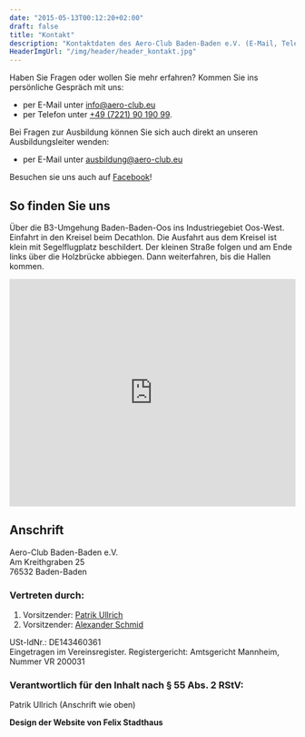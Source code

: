 ```yaml
---
date: "2015-05-13T00:12:20+02:00"
draft: false
title: "Kontakt"
description: "Kontaktdaten des Aero-Club Baden-Baden e.V. (E-Mail, Telefon, Anschrift)"
HeaderImgUrl: "/img/header/header_kontakt.jpg"
---
```


Haben Sie Fragen oder wollen Sie mehr erfahren? Kommen Sie ins persönliche Gespräch mit uns:

* per E-Mail unter <info@aero-club.eu>
* per Telefon unter [+49 (7221) 90 190 99](tel:+4972219019099).

Bei Fragen zur Ausbildung können Sie sich auch direkt an unseren Ausbildungsleiter wenden:

* per E-Mail unter <ausbildung@aero-club.eu>

Besuchen sie uns auch auf [Facebook](https://www.facebook.com/acbadenbaden/)!

So finden Sie uns
-------

Über die B3-Umgehung Baden-Baden-Oos ins Industriegebiet Oos-West.
Einfahrt in den Kreisel beim Decathlon.
Die Ausfahrt aus dem Kreisel ist klein mit Segelflugplatz beschildert.
Der kleinen Straße folgen und am Ende links über die Holzbrücke abbiegen.
Dann weiterfahren, bis die Hallen kommen.

<div id="googlemapscontact" style="text-align: center;"><iframe style="max-width: 800px; width: 100%;" height="400" frameborder="0" style="border:0" src="https://www.google.com/maps/embed/v1/place?q=Aero-Club%20Baden-Baden%20e.V%2C%20Baden-Baden%2C%20Deutschland&key=AIzaSyBe4I9zS7_axo5xnjv44t3AgYAyfe73c-E"></iframe></div>

Anschrift
---------

Aero-Club Baden-Baden e.V.  
Am Kreithgraben 25  
76532 Baden-Baden

### Vertreten durch:

1. Vorsitzender: [Patrik Ullrich](mailto:vs1@aero-club.eu) 
2. Vorsitzender: [Alexander Schmid](mailto:vs2@aero-club.eu) 

USt-IdNr.: DE143460361  
Eingetragen im Vereinsregister. Registergericht: Amtsgericht Mannheim, Nummer VR 200031

### Verantwortlich für den Inhalt nach § 55 Abs. 2 RStV:
Patrik Ullrich (Anschrift wie oben)

**Design der Website von Felix Stadthaus**
